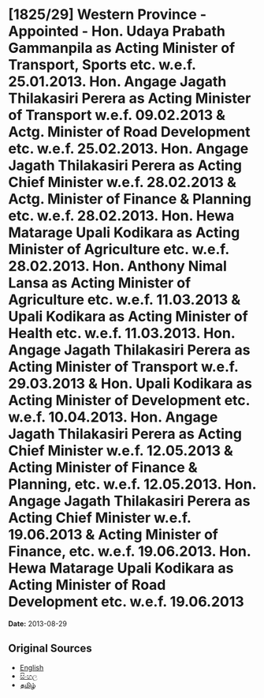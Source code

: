 # [1825/29] Western Province - Appointed - Hon. Udaya Prabath Gammanpila as Acting Minister of Transport, Sports etc. w.e.f. 25.01.2013. Hon. Angage Jagath Thilakasiri Perera as Acting Minister of Transport w.e.f. 09.02.2013 & Actg. Minister of Road Development etc. w.e.f. 25.02.2013. Hon. Angage Jagath Thilakasiri Perera as Acting Chief Minister w.e.f. 28.02.2013 & Actg. Minister of Finance & Planning etc. w.e.f. 28.02.2013. Hon. Hewa Matarage Upali Kodikara as Acting Minister of Agriculture etc. w.e.f. 28.02.2013. Hon. Anthony Nimal Lansa as Acting Minister of Agriculture etc. w.e.f. 11.03.2013 & Upali Kodikara as Acting Minister of Health etc. w.e.f. 11.03.2013. Hon. Angage Jagath Thilakasiri Perera as Acting Minister of Transport w.e.f. 29.03.2013 & Hon. Upali Kodikara as Acting Minister of Development etc. w.e.f. 10.04.2013. Hon. Angage Jagath Thilakasiri Perera as Acting Chief Minister w.e.f. 12.05.2013 & Acting Minister of Finance & Planning, etc. w.e.f. 12.05.2013. Hon. Angage Jagath Thilakasiri Perera as Acting Chief Minister w.e.f. 19.06.2013 & Acting Minister of Finance, etc. w.e.f. 19.06.2013. Hon. Hewa Matarage Upali Kodikara as Acting Minister of Road Development etc. w.e.f. 19.06.2013

**Date:** 2013-08-29

## Original Sources

- [English](https://documents.gov.lk/view/extra-gazettes/2013/8/1825-29_E.pdf)
- [සිංහල](https://documents.gov.lk/view/extra-gazettes/2013/8/1825-29_S.pdf)
- [தமிழ்](https://documents.gov.lk/view/extra-gazettes/2013/8/1825-29_T.pdf)
